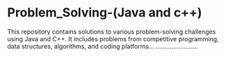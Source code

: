 # Problem_Solving-(Java and c++)
This repository contains solutions to various problem-solving challenges using Java and C++. It includes problems from competitive programming, data structures, algorithms, and coding platforms...
........................


